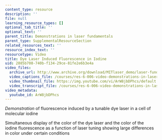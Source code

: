 ```yaml
---
content_type: resource
description: ''
file: null
learning_resource_types: []
optional_tab_title: ''
optional_text: ''
parent_title: Demonstrations in laser fundamentals
parent_type: SupplementalResourceSection
related_resources_text: ''
resource_index_text: ''
resourcetype: Video
title: Dye Laser Induced Fluorescence in Iodine
uid: 2885b708-740b-f134-29ce-81fe2e6b3e4a
video_files:
  archive_url: http://www.archive.org/download/MITlaser_demo/laser-fund-demo-15_300k.mp4
  video_captions_file: /courses/res-6-006-video-demonstrations-in-lasers-and-optics-spring-2008/7c01ef31d41754019612b8c97ddd0609_ArW8jbDPhcs.vtt
  video_thumbnail_file: https://img.youtube.com/vi/ArW8jbDPhcs/default.jpg
  video_transcript_file: /courses/res-6-006-video-demonstrations-in-lasers-and-optics-spring-2008/3c8cd76e3b500a8a766ee7c2319abb24_ArW8jbDPhcs.pdf
video_metadata:
  youtube_id: ArW8jbDPhcs
---
```


_Demonstration_ of fluorescence induced by a tunable dye laser in a cell of molecular iodine

Simultaneous display of the color of the dye laser and the color of the iodine fluorescence as a function of laser tuning showing large differences in color under certain conditions